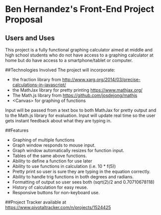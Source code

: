 # Ben Hernandez's Front-End Project Proposal

## Users and Uses
This project is a fully functional graphing calculator aimed at middle and high
school students who do not have access to a graphing calculator at home but do
have access to a smartphone/tablet or computer.

##Technologies Involved
The project will incorporate:
- the fraction library from http://www.xarg.org/2014/03/precise-calculations-in-javascript/
- the MathJax library for pretty printing https://www.mathjax.org/
- The Math.js library from https://github.com/josdejong/mathjs
- &lt;Canvas&gt; for graphing of functions

Input will be passed from a text box to both MathJax for pretty output and to the Math.js library for evaluation.
Input will update real time so the user gets instant feedback about what they are typing in.

##Features
- Graphing of multiple functions
- Graph window responds to mouse input.
- Graph window automatically resizes for function input.
- Tables of the same above functions.
- Ability to define a function for use later
- Ability to use functions in calculation (i.e. 10 * f(5))
- Pretty print so user is sure they are typing in the equation correctly.
- Ability to handle trig functions in both degrees and radians.
- Formatting of output so user sees both (sqrt(2)/2 and 0.70710678118)
- History of calculation for easy reuse.
- Responsive buttons for non-keyboard use.

##Project Tracker
available at https://www.pivotaltracker.com/n/projects/1524425
